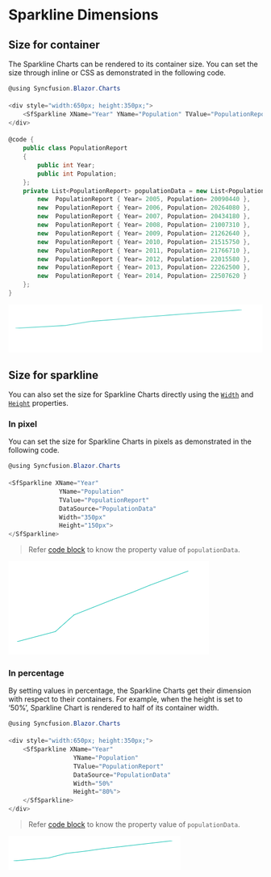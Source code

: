 # Sparkline Dimensions

## Size for container

The Sparkline Charts can be rendered to its container size. You can set the size through inline or CSS as demonstrated in the following code.

```csharp
@using Syncfusion.Blazor.Charts

<div style="width:650px; height:350px;">
    <SfSparkline XName="Year" YName="Population" TValue="PopulationReport" DataSource="PopulationData"></SfSparkline>
</div>

@code {
    public class PopulationReport
    {
        public int Year;
        public int Population;
    };
    private List<PopulationReport> populationData = new List<PopulationReport> {
        new  PopulationReport { Year= 2005, Population= 20090440 },
        new  PopulationReport { Year= 2006, Population= 20264080 },
        new  PopulationReport { Year= 2007, Population= 20434180 },
        new  PopulationReport { Year= 2008, Population= 21007310 },
        new  PopulationReport { Year= 2009, Population= 21262640 },
        new  PopulationReport { Year= 2010, Population= 21515750 },
        new  PopulationReport { Year= 2011, Population= 21766710 },
        new  PopulationReport { Year= 2012, Population= 22015580 },
        new  PopulationReport { Year= 2013, Population= 22262500 },
        new  PopulationReport { Year= 2014, Population= 22507620 }
    };
}
```

![Sparkline Charts with Container Sample](./images/SparklineDimension/ContainerSize.png)

## Size for sparkline

You can also set the size for Sparkline Charts directly using the [`Width`](https://help.syncfusion.com/cr/blazor/Syncfusion.Blazor~Syncfusion.Blazor.Charts.SfSparkline%601~Width.html) and [`Height`](https://help.syncfusion.com/cr/blazor/Syncfusion.Blazor~Syncfusion.Blazor.Charts.SfSparkline%601~Height.html) properties.

### In pixel

You can set the size for Sparkline Charts in pixels as demonstrated in the following code.

```csharp
@using Syncfusion.Blazor.Charts

<SfSparkline XName="Year"
              YName="Population"
              TValue="PopulationReport"
              DataSource="PopulationData"
              Width="350px"
              Height="150px">
</SfSparkline>
```

> Refer [code block](#size-for-container) to know the property value of `populationData`.

![Sparkline Charts with size in pixel](./images/SparklineDimension/Inpixel.png)

### In percentage

By setting values in percentage, the Sparkline Charts get their dimension with respect to their containers. For example, when the height is set to ‘50%’, Sparkline Chart is rendered to half of its container width.

```csharp
@using Syncfusion.Blazor.Charts

<div style="width:650px; height:350px;">
    <SfSparkline XName="Year"
                  YName="Population"
                  TValue="PopulationReport"
                  DataSource="PopulationData"
                  Width="50%"
                  Height="80%">
    </SfSparkline>
</div>
```

> Refer [code block](#size-for-container) to know the property value of `populationData`.

![Sparkline Charts with size in percentage](./images/SparklineDimension/Inpercentage.png)